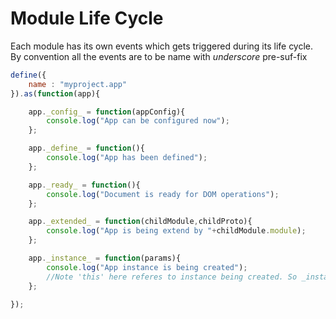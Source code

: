 # Module Life Cycle

Each module has its own events which gets triggered during its life cycle. By convention all the events are to be name with _underscore_ pre-suf-fix

```javascript
define({
    name : "myproject.app"
}).as(function(app){

    app._config_ = function(appConfig){
        console.log("App can be configured now");
    };

    app._define_ = function(){
        console.log("App has been defined");
    };

    app._ready_ = function(){
        console.log("Document is ready for DOM operations");
    };

    app._extended_ = function(childModule,childProto){
        console.log("App is being extend by "+childModule.module);
    };

    app._instance_ = function(params){
        console.log("App instance is being created");
        //Note 'this' here referes to instance being created. So _instance_ can be used as contructor function.
    };

});
```

